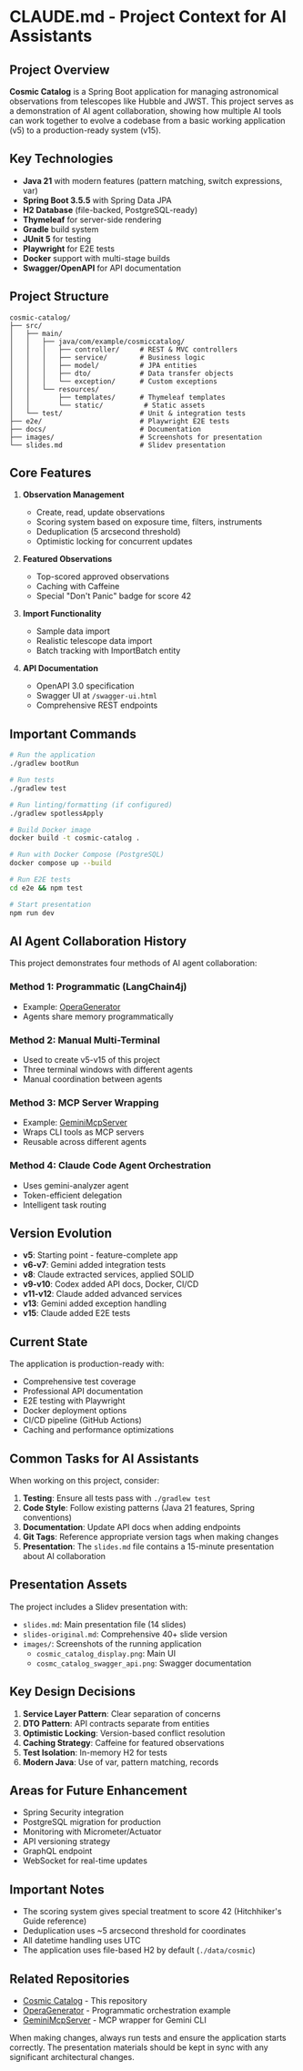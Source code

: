 # CLAUDE.md - Project Context for AI Assistants

## Project Overview

**Cosmic Catalog** is a Spring Boot application for managing astronomical observations from telescopes like Hubble and JWST. This project serves as a demonstration of AI agent collaboration, showing how multiple AI tools can work together to evolve a codebase from a basic working application (v5) to a production-ready system (v15).

## Key Technologies

- **Java 21** with modern features (pattern matching, switch expressions, var)
- **Spring Boot 3.5.5** with Spring Data JPA
- **H2 Database** (file-backed, PostgreSQL-ready)
- **Thymeleaf** for server-side rendering
- **Gradle** build system
- **JUnit 5** for testing
- **Playwright** for E2E tests
- **Docker** support with multi-stage builds
- **Swagger/OpenAPI** for API documentation

## Project Structure

```
cosmic-catalog/
├── src/
│   ├── main/
│   │   ├── java/com/example/cosmiccatalog/
│   │   │   ├── controller/     # REST & MVC controllers
│   │   │   ├── service/        # Business logic
│   │   │   ├── model/          # JPA entities
│   │   │   ├── dto/            # Data transfer objects
│   │   │   └── exception/      # Custom exceptions
│   │   └── resources/
│   │       ├── templates/      # Thymeleaf templates
│   │       └── static/          # Static assets
│   └── test/                   # Unit & integration tests
├── e2e/                        # Playwright E2E tests
├── docs/                       # Documentation
├── images/                     # Screenshots for presentation
└── slides.md                   # Slidev presentation
```

## Core Features

1. **Observation Management**
   - Create, read, update observations
   - Scoring system based on exposure time, filters, instruments
   - Deduplication (5 arcsecond threshold)
   - Optimistic locking for concurrent updates

2. **Featured Observations**
   - Top-scored approved observations
   - Caching with Caffeine
   - Special "Don't Panic" badge for score 42

3. **Import Functionality**
   - Sample data import
   - Realistic telescope data import
   - Batch tracking with ImportBatch entity

4. **API Documentation**
   - OpenAPI 3.0 specification
   - Swagger UI at `/swagger-ui.html`
   - Comprehensive REST endpoints

## Important Commands

```bash
# Run the application
./gradlew bootRun

# Run tests
./gradlew test

# Run linting/formatting (if configured)
./gradlew spotlessApply

# Build Docker image
docker build -t cosmic-catalog .

# Run with Docker Compose (PostgreSQL)
docker compose up --build

# Run E2E tests
cd e2e && npm test

# Start presentation
npm run dev
```

## AI Agent Collaboration History

This project demonstrates four methods of AI agent collaboration:

### Method 1: Programmatic (LangChain4j)
- Example: [OperaGenerator](https://github.com/kousen/OperaGenerator)
- Agents share memory programmatically

### Method 2: Manual Multi-Terminal
- Used to create v5-v15 of this project
- Three terminal windows with different agents
- Manual coordination between agents

### Method 3: MCP Server Wrapping
- Example: [GeminiMcpServer](https://github.com/kousen/GeminiMcpServer)
- Wraps CLI tools as MCP servers
- Reusable across different agents

### Method 4: Claude Code Agent Orchestration
- Uses gemini-analyzer agent
- Token-efficient delegation
- Intelligent task routing

## Version Evolution

- **v5**: Starting point - feature-complete app
- **v6-v7**: Gemini added integration tests
- **v8**: Claude extracted services, applied SOLID
- **v9-v10**: Codex added API docs, Docker, CI/CD
- **v11-v12**: Claude added advanced services
- **v13**: Gemini added exception handling
- **v15**: Claude added E2E tests

## Current State

The application is production-ready with:
- Comprehensive test coverage
- Professional API documentation
- E2E testing with Playwright
- Docker deployment options
- CI/CD pipeline (GitHub Actions)
- Caching and performance optimizations

## Common Tasks for AI Assistants

When working on this project, consider:

1. **Testing**: Ensure all tests pass with `./gradlew test`
2. **Code Style**: Follow existing patterns (Java 21 features, Spring conventions)
3. **Documentation**: Update API docs when adding endpoints
4. **Git Tags**: Reference appropriate version tags when making changes
5. **Presentation**: The `slides.md` file contains a 15-minute presentation about AI collaboration

## Presentation Assets

The project includes a Slidev presentation with:
- `slides.md`: Main presentation file (14 slides)
- `slides-original.md`: Comprehensive 40+ slide version
- `images/`: Screenshots of the running application
  - `cosmic_catalog_display.png`: Main UI
  - `cosmc_catalog_swagger_api.png`: Swagger documentation

## Key Design Decisions

1. **Service Layer Pattern**: Clear separation of concerns
2. **DTO Pattern**: API contracts separate from entities  
3. **Optimistic Locking**: Version-based conflict resolution
4. **Caching Strategy**: Caffeine for featured observations
5. **Test Isolation**: In-memory H2 for tests
6. **Modern Java**: Use of var, pattern matching, records

## Areas for Future Enhancement

- Spring Security integration
- PostgreSQL migration for production
- Monitoring with Micrometer/Actuator
- API versioning strategy
- GraphQL endpoint
- WebSocket for real-time updates

## Important Notes

- The scoring system gives special treatment to score 42 (Hitchhiker's Guide reference)
- Deduplication uses ~5 arcsecond threshold for coordinates
- All datetime handling uses UTC
- The application uses file-based H2 by default (`./data/cosmic`)

## Related Repositories

- [Cosmic Catalog](https://github.com/kousen/cosmic-catalog) - This repository
- [OperaGenerator](https://github.com/kousen/OperaGenerator) - Programmatic orchestration example
- [GeminiMcpServer](https://github.com/kousen/GeminiMcpServer) - MCP wrapper for Gemini CLI

When making changes, always run tests and ensure the application starts correctly. The presentation materials should be kept in sync with any significant architectural changes.